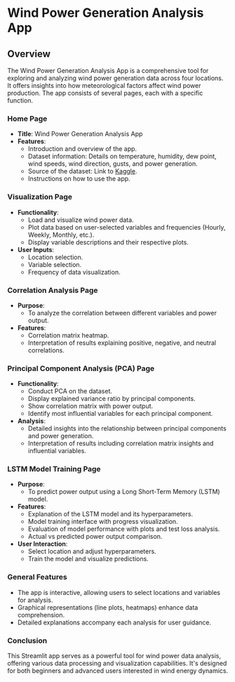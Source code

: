 # Wind Power Generation Analysis App

## Overview
The Wind Power Generation Analysis App is a comprehensive tool for exploring and analyzing wind power generation data across four locations. It offers insights into how meteorological factors affect wind power production. The app consists of several pages, each with a specific function.

### Home Page
- **Title**: Wind Power Generation Analysis App
- **Features**:
  - Introduction and overview of the app.
  - Dataset information: Details on temperature, humidity, dew point, wind speeds, wind direction, gusts, and power generation.
  - Source of the dataset: Link to [Kaggle](https://www.kaggle.com/datasets/mubashirrahim/wind-power-generation-data-forecasting).
  - Instructions on how to use the app.

### Visualization Page
- **Functionality**: 
  - Load and visualize wind power data.
  - Plot data based on user-selected variables and frequencies (Hourly, Weekly, Monthly, etc.).
  - Display variable descriptions and their respective plots.
- **User Inputs**: 
  - Location selection.
  - Variable selection.
  - Frequency of data visualization.

### Correlation Analysis Page
- **Purpose**: 
  - To analyze the correlation between different variables and power output.
- **Features**:
  - Correlation matrix heatmap.
  - Interpretation of results explaining positive, negative, and neutral correlations.

### Principal Component Analysis (PCA) Page
- **Functionality**: 
  - Conduct PCA on the dataset.
  - Display explained variance ratio by principal components.
  - Show correlation matrix with power output.
  - Identify most influential variables for each principal component.
- **Analysis**:
  - Detailed insights into the relationship between principal components and power generation.
  - Interpretation of results including correlation matrix insights and influential variables.

### LSTM Model Training Page
- **Purpose**: 
  - To predict power output using a Long Short-Term Memory (LSTM) model.
- **Features**:
  - Explanation of the LSTM model and its hyperparameters.
  - Model training interface with progress visualization.
  - Evaluation of model performance with plots and test loss analysis.
  - Actual vs predicted power output comparison.
- **User Interaction**: 
  - Select location and adjust hyperparameters.
  - Train the model and visualize predictions.

### General Features
- The app is interactive, allowing users to select locations and variables for analysis.
- Graphical representations (line plots, heatmaps) enhance data comprehension.
- Detailed explanations accompany each analysis for user guidance.

### Conclusion
This Streamlit app serves as a powerful tool for wind power data analysis, offering various data processing and visualization capabilities. It's designed for both beginners and advanced users interested in wind energy dynamics.
